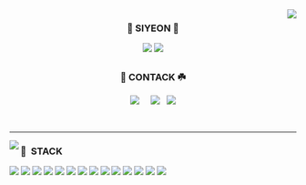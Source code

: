 <img align="right" src="https://github-readme-stats.vercel.app/api?username=yeonsii&show_icons=true&theme=dracula&hide="/>

<div align="center">
  
### 🐶 SIYEON 🐾

<a href="https://github.com/yeonsii"><img src="https://hits.seeyoufarm.com/api/count/incr/badge.svg?url=https%3A%2F%2Fgithub.com%2Fyeonsii&count_bg=%23000000&title_bg=%23000000&icon=github.svg&icon_color=%23E7E7E7&title=GitHub&edge_flat=false)"/></a> <a href="https://solved.ac/kimhe408"><img src="http://mazassumnida.wtf/api/mini/generate_badge?boj=kimhe408"/></a>
##

### 🐰 CONTACK ☘️
<a href="https://yuze-in-full-bloom.tistory.com/" target="_blank"><img src="https://img.shields.io/badge/tistory-000000?style=flat-square&logo=tistory&logoColor=white&link=https://yuze-in-full-bloom.tistory.com/"/></a> &nbsp;
&nbsp;  <a href="http://notion.so/yeonsii" target="_blank"><img src="https://img.shields.io/badge/Notion-000000?style=flat-square&logo=Notion&logoColor=white&link=https://notion.so/yeonsii"/></a>
&nbsp;  <a href="mailto:kimhe408@gmail.com" target="_blank"><img src="https://img.shields.io/badge/Gmail-EA4335?style=flat-square&logo=Gmail&logoColor=white&link=mailto:kimhe408@gmail.com"/></a>

</div>
</br>

---

<div align="left">
  
<img align='left' src="http://mazassumnida.wtf/api/v2/generate_badge?boj=yeonsi93">

</div>

<div align="left">

### 💫 &nbsp;STACK 

<img src="https://img.shields.io/badge/ApacheTomcat-F8DC75?style=for-the-badge&logo=apachetomcat&logoColor=white">
<img src="https://img.shields.io/badge/Java-007396?style=for-the-badge&logo=openjdk&logoColor=white">
<img src="https://img.shields.io/badge/Spring-6DB33F?style=for-the-badge&logo=Spring&logoColor=white">
<img src="https://img.shields.io/badge/NodeJs-339933?style=for-the-badge&logo=nodedotjs&logoColor=white">
<img src="https://img.shields.io/badge/JavaScript-F7DF1E?style=for-the-badge&logo=JavaScript&logoColor=white">
<img src="https://img.shields.io/badge/HTML5-E34F26?style=for-the-badge&logo=HTML5&logoColor=white">
<img src="https://img.shields.io/badge/CSS3-1572B6?style=for-the-badge&logo=CSS3&logoColor=white">
<img src="https://img.shields.io/badge/Oracle-F80000?style=for-the-badge&logo=oracle&logoColor=white"> 
<img src="https://img.shields.io/badge/MySQL-4479A1?style=for-the-badge&logo=MySQL&logoColor=white">
<img src="https://img.shields.io/badge/PostgreSql-4169E1?style=for-the-badge&logo=postgresql&logoColor=white">
<img src="https://img.shields.io/badge/VSCode-007ACC?style=for-the-badge&logo=VisualStudioCode&logoColor=white">
<img src="https://img.shields.io/badge/github-181717?style=for-the-badge&logo=github&logoColor=white">
<img src="https://img.shields.io/badge/express-000000?style=for-the-badge&logo=express&logoColor=white">
<img src="https://img.shields.io/badge/jquery-0769AD?style=for-the-badge&logo=jquery&logoColor=white">

</div> 
